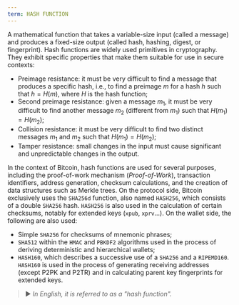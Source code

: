 ```yaml
---
term: HASH FUNCTION
---
```


A mathematical function that takes a variable-size input (called a message) and produces a fixed-size output (called hash, hashing, digest, or fingerprint). Hash functions are widely used primitives in cryptography. They exhibit specific properties that make them suitable for use in secure contexts:
* Preimage resistance: it must be very difficult to find a message that produces a specific hash, i.e., to find a preimage $m$ for a hash $h$ such that $h = H(m)$, where $H$ is the hash function;
* Second preimage resistance: given a message $m_1$, it must be very difficult to find another message $m_2$ (different from $m_1$) such that $H(m_1) = H(m_2)$;
* Collision resistance: it must be very difficult to find two distinct messages $m_1$ and $m_2$ such that $H(m_1) = H(m_2)$;
* Tamper resistance: small changes in the input must cause significant and unpredictable changes in the output.

In the context of Bitcoin, hash functions are used for several purposes, including the proof-of-work mechanism (*Proof-of-Work*), transaction identifiers, address generation, checksum calculations, and the creation of data structures such as Merkle trees. On the protocol side, Bitcoin exclusively uses the `SHA256d` function, also named `HASH256`, which consists of a double `SHA256` hash. `HASH256` is also used in the calculation of certain checksums, notably for extended keys (`xpub`, `xprv`...). On the wallet side, the following are also used:
* Simple `SHA256` for checksums of mnemonic phrases;
* `SHA512` within the `HMAC` and `PBKDF2` algorithms used in the process of deriving deterministic and hierarchical wallets;
* `HASH160`, which describes a successive use of a `SHA256` and a `RIPEMD160`. `HASH160` is used in the process of generating receiving addresses (except P2PK and P2TR) and in calculating parent key fingerprints for extended keys.

> ► *In English, it is referred to as a "hash function".*